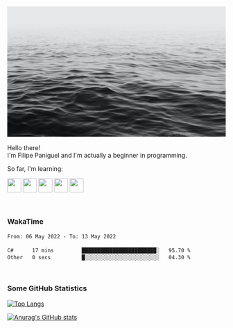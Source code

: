 <img height="300" width="900" src="header_lipepaniguel.jpg">

Hello there!  
I'm Filipe Paniguel and I'm actually a beginner in programming.

So far, I'm learning:

<img height="32" width="32" src="https://cdn.jsdelivr.net/gh/devicons/devicon/icons/python/python-original.svg"/> <img height="32" width="32" src="https://cdn.jsdelivr.net/gh/devicons/devicon/icons/cplusplus/cplusplus-original.svg" /> <img height="32" width="32" src="https://cdn.jsdelivr.net/gh/devicons/devicon/icons/qt/qt-original.svg" /> <img height="32" width="32" src="https://cdn.jsdelivr.net/gh/devicons/devicon/icons/html5/html5-original.svg"/> <img height="32" width="32" src="https://cdn.jsdelivr.net/gh/devicons/devicon/icons/css3/css3-original.svg" />

<br>

### WakaTime

<!--START_SECTION:waka-->

```text
From: 06 May 2022 - To: 13 May 2022

C#      17 mins         ████████████████████████░   95.70 %
Other   0 secs          █░░░░░░░░░░░░░░░░░░░░░░░░   04.30 %
```

<!--END_SECTION:waka-->

<br>

### Some GitHub Statistics

[![Top Langs](https://github-readme-stats.vercel.app/api/top-langs/?username=lipepaniguel&layout=compact&theme=github_dark)](https://github.com/anuraghazra/github-readme-stats)

[![Anurag's GitHub stats](https://github-readme-stats.vercel.app/api?username=lipepaniguel&theme=github_dark)](https://github.com/anuraghazra/github-readme-stats)

